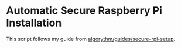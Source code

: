 # Automatic Secure Raspberry Pi Installation

This script follows my guide from [algorythm/guides/secure-rpi-setup](https://github.com/algorythm/guides/blob/master/Linux/secure-rpi-setup.md).
